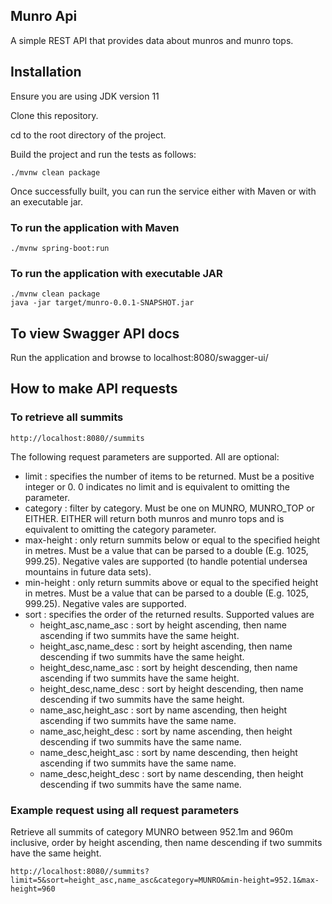 ## Munro Api

A simple REST  API that provides data about munros and munro tops.



## Installation

Ensure you are using JDK version 11

Clone this repository.

cd to the root directory of the project.

Build the project and run the tests as follows: 
```
./mvnw clean package
````
Once successfully built, you can run the service either with Maven or with an executable jar.

### To run the application with Maven
```
./mvnw spring-boot:run
```


### To run the application with executable JAR

```
./mvnw clean package
java -jar target/munro-0.0.1-SNAPSHOT.jar
```
## To view Swagger API docs
Run the application and browse to localhost:8080/swagger-ui/


## How to make API requests
### To retrieve all summits
```
http://localhost:8080//summits
```

The following request parameters are supported. All are optional:
* limit : specifies the number of items to be returned. Must be a positive integer or 0. 0 indicates no limit and is
  equivalent to omitting the parameter.
* category : filter by category. Must be one on MUNRO, MUNRO_TOP or EITHER. EITHER will return both munros and munro 
  tops and is equivalent to omitting the category parameter.
* max-height : only return summits below or equal to the specified height in metres. Must be a value that can be 
  parsed to a double (E.g. 1025, 999.25). Negative vales are supported (to handle potential undersea mountains in 
  future data sets).
* min-height : only return summits above or equal to the specified height in metres. Must be a value that can be
  parsed to a double (E.g. 1025, 999.25). Negative vales are supported.
* sort : specifies the order of the returned results. Supported values are
  * height_asc,name_asc : sort by height ascending, then name ascending if two summits have the same height.
  * height_asc,name_desc : sort by height ascending, then name descending if two summits have the same height.
  * height_desc,name_asc : sort by height descending, then name ascending if two summits have the same height.
  * height_desc,name_desc : sort by height descending, then name descending if two summits have the same height.
  * name_asc,height_asc : sort by name ascending, then height ascending if two summits have the same name.
  * name_asc,height_desc : sort by name ascending, then height descending if two summits have the same name.
  * name_desc,height_asc : sort by name descending, then height ascending if two summits have the same name.
  * name_desc,height_desc : sort by name descending, then height descending if two summits have the same name.

### Example request using all request parameters
Retrieve all summits of category MUNRO between 952.1m and 960m inclusive, order by height ascending, then name 
descending if two summits have the same height.
```
http://localhost:8080//summits?limit=5&sort=height_asc,name_asc&category=MUNRO&min-height=952.1&max-height=960
```


  


  






